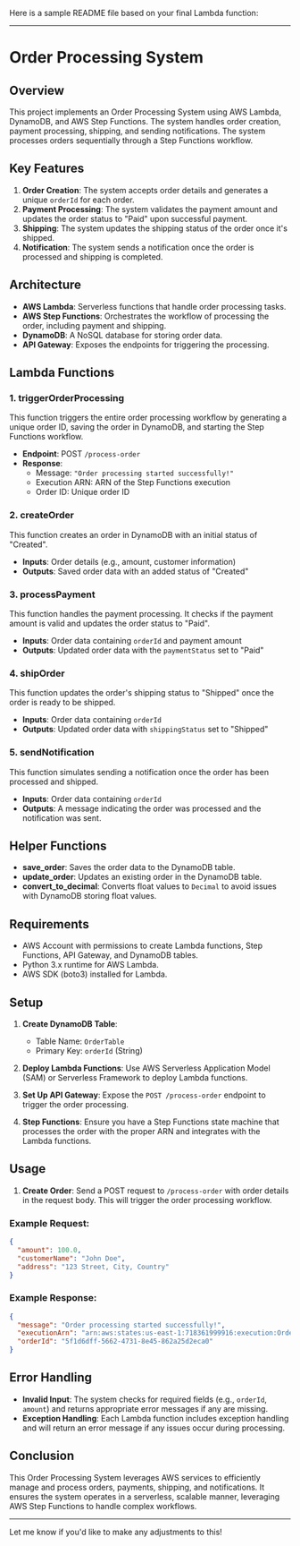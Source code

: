 Here is a sample README file based on your final Lambda function:

---

# Order Processing System

## Overview
This project implements an Order Processing System using AWS Lambda, DynamoDB, and AWS Step Functions. The system handles order creation, payment processing, shipping, and sending notifications. The system processes orders sequentially through a Step Functions workflow.

## Key Features
1. **Order Creation**: The system accepts order details and generates a unique `orderId` for each order.
2. **Payment Processing**: The system validates the payment amount and updates the order status to "Paid" upon successful payment.
3. **Shipping**: The system updates the shipping status of the order once it's shipped.
4. **Notification**: The system sends a notification once the order is processed and shipping is completed.

## Architecture
- **AWS Lambda**: Serverless functions that handle order processing tasks.
- **AWS Step Functions**: Orchestrates the workflow of processing the order, including payment and shipping.
- **DynamoDB**: A NoSQL database for storing order data.
- **API Gateway**: Exposes the endpoints for triggering the processing.

## Lambda Functions

### 1. **triggerOrderProcessing**
This function triggers the entire order processing workflow by generating a unique order ID, saving the order in DynamoDB, and starting the Step Functions workflow.

- **Endpoint**: POST `/process-order`
- **Response**: 
  - Message: `"Order processing started successfully!"`
  - Execution ARN: ARN of the Step Functions execution
  - Order ID: Unique order ID

### 2. **createOrder**
This function creates an order in DynamoDB with an initial status of "Created".

- **Inputs**: Order details (e.g., amount, customer information)
- **Outputs**: Saved order data with an added status of "Created"

### 3. **processPayment**
This function handles the payment processing. It checks if the payment amount is valid and updates the order status to "Paid".

- **Inputs**: Order data containing `orderId` and payment amount
- **Outputs**: Updated order data with the `paymentStatus` set to "Paid"

### 4. **shipOrder**
This function updates the order's shipping status to "Shipped" once the order is ready to be shipped.

- **Inputs**: Order data containing `orderId`
- **Outputs**: Updated order data with `shippingStatus` set to "Shipped"

### 5. **sendNotification**
This function simulates sending a notification once the order has been processed and shipped.

- **Inputs**: Order data containing `orderId`
- **Outputs**: A message indicating the order was processed and the notification was sent.

## Helper Functions
- **save_order**: Saves the order data to the DynamoDB table.
- **update_order**: Updates an existing order in the DynamoDB table.
- **convert_to_decimal**: Converts float values to `Decimal` to avoid issues with DynamoDB storing float values.

## Requirements
- AWS Account with permissions to create Lambda functions, Step Functions, API Gateway, and DynamoDB tables.
- Python 3.x runtime for AWS Lambda.
- AWS SDK (boto3) installed for Lambda.

## Setup
1. **Create DynamoDB Table**: 
   - Table Name: `OrderTable`
   - Primary Key: `orderId` (String)

2. **Deploy Lambda Functions**: 
   Use AWS Serverless Application Model (SAM) or Serverless Framework to deploy Lambda functions.

3. **Set Up API Gateway**:
   Expose the `POST /process-order` endpoint to trigger the order processing.

4. **Step Functions**:
   Ensure you have a Step Functions state machine that processes the order with the proper ARN and integrates with the Lambda functions.

## Usage
1. **Create Order**: Send a POST request to `/process-order` with order details in the request body. This will trigger the order processing workflow.

### Example Request:

```json
{
  "amount": 100.0,
  "customerName": "John Doe",
  "address": "123 Street, City, Country"
}
```

### Example Response:

```json
{
  "message": "Order processing started successfully!",
  "executionArn": "arn:aws:states:us-east-1:718361999916:execution:OrderProcessingStateMachine-test-v2:5f1d6dff-5662-4731-8e45-862a25d2eca0",
  "orderId": "5f1d6dff-5662-4731-8e45-862a25d2eca0"
}
```

## Error Handling
- **Invalid Input**: The system checks for required fields (e.g., `orderId`, `amount`) and returns appropriate error messages if any are missing.
- **Exception Handling**: Each Lambda function includes exception handling and will return an error message if any issues occur during processing.

## Conclusion
This Order Processing System leverages AWS services to efficiently manage and process orders, payments, shipping, and notifications. It ensures the system operates in a serverless, scalable manner, leveraging AWS Step Functions to handle complex workflows.

---

Let me know if you'd like to make any adjustments to this!
